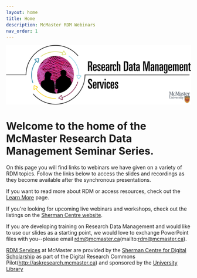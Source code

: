 ```yaml
---
layout: home
title: Home
description: McMaster RDM Webinars
nav_order: 1
---
```


<img alt="McMaster Research Data Management Services graphic" style="border-width:0" src="https://github.com/scds/intro-rdm/raw/main/assets/img/RDM-graphic-services-logo.png">

# Welcome to the home of the McMaster Research Data Management Seminar Series.

On this page you will find links to webinars we have given on a variety of RDM topics. Follow the links below to access the slides and recordings as they become available after the synchronous presentations.

If you want to read more about RDM or access resources, check out the [Learn More](learn-more) page.

If you're looking for upcoming live webinars and workshops, check out the listings on the [Sherman Centre website](https://scds.ca/events/dmds/2021-2022-2/).

If you are developing training on Research Data Management and would like to use our slides as a starting point, we would love to exchange PowerPoint files with you--please email rdm@mcmaster.ca(mailto:rdm@mcmaster.ca).

[RDM Services](https://rdm.mcmaster.ca) at McMaster are provided by the [Sherman Centre for Digital Scholarship](https://scds.ca/) as part of the Digital Research Commons Pilot(http://askresearch.mcmaster.ca) and sponsored by the [University Library](https://library.mcmaster.ca/)
